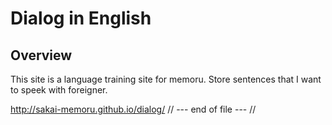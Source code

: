 # Dialog in English

## Overview
This site is a language training site for memoru. Store sentences that I want to speek with foreigner.

http://sakai-memoru.github.io/dialog/
// --- end of file --- //